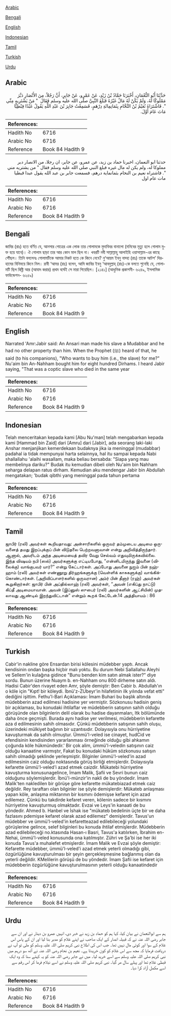 [Arabic](#arabic)

[Bengali](#bengali)

[English](#english)

[Indonesian](#indonesian)

[Tamil](#tamil)

[Turkish](#turkish)

[Urdu](#urdu)

## Arabic


<div dir="rtl" lang="ar" style={{fontSize:'larger',backgroundColor:'#f8f9fa',padding:20}}>
حَدَّثَنَا أَبُو النُّعْمَانِ، أَخْبَرَنَا حَمَّادُ بْنُ زَيْدٍ، عَنْ عَمْرٍو، عَنْ جَابِرٍ، أَنَّ رَجُلاً، مِنَ الأَنْصَارِ دَبَّرَ مَمْلُوكًا لَهُ، وَلَمْ يَكُنْ لَهُ مَالٌ غَيْرُهُ فَبَلَغَ النَّبِيَّ صلى الله عليه وسلم فَقَالَ ‏ "‏ مَنْ يَشْتَرِيهِ مِنِّي ‏"‏‏.‏ فَاشْتَرَاهُ نُعَيْمُ بْنُ النَّحَّامِ بِثَمَانِمِائَةِ دِرْهَمٍ، فَسَمِعْتُ جَابِرَ بْنَ عَبْدِ اللَّهِ يَقُولُ عَبْدًا قِبْطِيًّا مَاتَ عَامَ أَوَّلَ‏.‏
</div>
<div style={{backgroundColor:'#f8f9fa',padding:20, marginBottom: 10}}><table> <thead> <tr> <th>References:</th> <th></th> </tr> </thead> <tbody><tr><td>Hadith No</td><td>6716</td></tr><tr><td>Arabic No</td><td>6716</td></tr><tr><td>Reference</td><td>Book 84 Hadith 9</td></tr></tbody></table></div>


<div dir="rtl" lang="ar" style={{fontSize:'larger',backgroundColor:'#f8f9fa',padding:20}}>
حدثنا ابو النعمان، اخبرنا حماد بن زيد، عن عمرو، عن جابر، ان رجلا، من الانصار دبر مملوكا له، ولم يكن له مال غيره فبلغ النبي صلى الله عليه وسلم فقال " من يشتريه مني ". فاشتراه نعيم بن النحام بثمانماية درهم، فسمعت جابر بن عبد الله يقول عبدا قبطيا مات عام اول
</div>
<div style={{backgroundColor:'#f8f9fa',padding:20, marginBottom: 10}}><table> <thead> <tr> <th>References:</th> <th></th> </tr> </thead> <tbody><tr><td>Hadith No</td><td>6716</td></tr><tr><td>Arabic No</td><td>6716</td></tr><tr><td>Reference</td><td>Book 84 Hadith 9</td></tr></tbody></table></div>

## Bengali


<div dir="ltr" lang="bn" style={{fontSize:'larger',backgroundColor:'#f8f9fa',padding:20}}>
জাবির (রাঃ) হতে বর্ণিত যে, আনসার গোত্রের এক লোক তার গোলামকে মুদাবিবর বানালো (মনিবের মৃত্যু হলে গোলাম মুক্ত হয়ে যাবে)। ঐ গোলাম ছাড়া তার আর কোন মাল ছিল না। খবরটি নবী সাল্লাল্লাহু আলাইহি ওয়াসাল্লাম-এর কাছে পৌঁছল। তিনি বললেনঃ গোলামটিকে আমার নিকট হতে কে কিনে নেবে? নু‘আয়ম ইবনু নাহ্হা (রাঃ) তাকে আটশ’ দিরহামের বিনিময়ে কিনে নিল। রাবী ‘আমর (রাঃ) বলেন, আমি জাবির ইবনু ‘আবদুল্লাহ্ (রাঃ)-কে বলতে শুনেছি যে, গোলামটি ছিল কিব্তী আর (আযাদ করার) প্রথম বর্ষেই সে মারা গিয়েছিল। [২১৪১] (আধুনিক প্রকাশনী- ৬২৪৯, ইসলামিক ফাউন্ডেশন- ৬২৫৯)
</div>
<div style={{backgroundColor:'#f8f9fa',padding:20, marginBottom: 10}}><table> <thead> <tr> <th>References:</th> <th></th> </tr> </thead> <tbody><tr><td>Hadith No</td><td>6716</td></tr><tr><td>Arabic No</td><td>6716</td></tr><tr><td>Reference</td><td>Book 84 Hadith 9</td></tr></tbody></table></div>

## English


<div dir="ltr" lang="en" style={{fontSize:'larger',backgroundColor:'#f8f9fa',padding:20}}>
Narrated 'Amr:Jabir said: An Ansari man made his slave a Mudabbar and he had no other property than him. When the Prophet (ﷺ) heard of that, he said (to his companions), "Who wants to buy him (i.e., the slave) for me?" Nu'aim bin An-Nahham bought him for eight hundred Dirhams. I heard Jabir saying, "That was a coptic slave who died in the same year
</div>
<div style={{backgroundColor:'#f8f9fa',padding:20, marginBottom: 10}}><table> <thead> <tr> <th>References:</th> <th></th> </tr> </thead> <tbody><tr><td>Hadith No</td><td>6716</td></tr><tr><td>Arabic No</td><td>6716</td></tr><tr><td>Reference</td><td>Book 84 Hadith 9</td></tr></tbody></table></div>

## Indonesian


<div dir="ltr" lang="id" style={{fontSize:'larger',backgroundColor:'#f8f9fa',padding:20}}>
Telah menceritakan kepada kami [Abu Nu'man] telah mengabarkan kepada kami [Hammad bin Zaid] dari [Amru] dari [Jabir], ada seorang laki-laki Anshar menjanjikan kemerdekaan budaknya jika ia meninggal (mudabbar) padahal ia tidak mempunyai harta selainnya, hal itu sampai kepada Nabi shallallahu 'alaihi wasallam, maka beliau bersabda: "Siapa yang mau membelinya dariku?" Budak itu kemudian dibeli oleh Nu'aim bin Nahham seharga delapan ratus dirham. Kemudian aku mendengar Jabir bin Abdullah mengatakan; 'budak qibthi yang meninggal pada tahun pertama
</div>
<div style={{backgroundColor:'#f8f9fa',padding:20, marginBottom: 10}}><table> <thead> <tr> <th>References:</th> <th></th> </tr> </thead> <tbody><tr><td>Hadith No</td><td>6716</td></tr><tr><td>Arabic No</td><td>6716</td></tr><tr><td>Reference</td><td>Book 84 Hadith 9</td></tr></tbody></table></div>

## Tamil


<div dir="ltr" lang="ta" style={{fontSize:'larger',backgroundColor:'#f8f9fa',padding:20}}>
ஜாபிர் (ரலி) அவர்கள் கூறியதாவது: அன்சாரிகளில் ஒருவர் தம்முடைய அடிமை ஒருவனைத் தமது இறப்புக்குப் பின் விடுதலை பெற்றவனாவான் என்று அறிவித்திருந்தார். ஆனால், அவரிடம் அந்த அடிமையைத் தவிர வேறு செல்வம் எதுவுமிருக்கவில்லை. இந்த விஷயம் நபி (ஸல்) அவர்களுக்கு எட்டியபோது, “என்னிடமிருந்து இவனை (விலைக்கு) வாங்குபவர் யார்?” என்று கேட்டார்கள். அப்போது அவனை நுஐம் பின் நஹ்ஹாம் (ரலி) அவர்கள் எண்ணூறு திர்ஹங்களுக்கு (வெள்ளிக் காசுகளுக்கு) வாங்கிக்கொண்டார்கள். (அறிவிப்பாளர்களில் ஒருவரான) அம்ர் பின் தீனார் (ரஹ்) அவர்கள் கூறுகிறார்கள்: ஜாபிர் பின் அப்தில்லாஹ் (ரலி) அவர்கள், “அவன் (எகிப்து நாட்டு) கிப்தீ அடிமையாவான். அவன் (இப்னுஸ் ஸுபைர் (ரலி) அவர்களின் ஆட்சியின்) முதலாவது ஆண்டில் இறந்துவிட்டான்” என்றும் கூறக் கேட்டேன்.14 அத்தியாயம் : 86
</div>
<div style={{backgroundColor:'#f8f9fa',padding:20, marginBottom: 10}}><table> <thead> <tr> <th>References:</th> <th></th> </tr> </thead> <tbody><tr><td>Hadith No</td><td>6716</td></tr><tr><td>Arabic No</td><td>6716</td></tr><tr><td>Reference</td><td>Book 84 Hadith 9</td></tr></tbody></table></div>

## Turkish


<div dir="ltr" lang="tr" style={{fontSize:'larger',backgroundColor:'#f8f9fa',padding:20}}>
Cabir'in nakline göre Ensardan birisi kölesini müdebber yaptı. Ancak kendisinin ondan başka hiçbir malı yoktu. Bu durum Nebi Sallallahu Aleyhi ve Sellem'in kulağına gidince "Bunu benden kim satın almak ister?" diye sordu. Bunun üzerine Nuaym b. en-Nahham onu 800 dirheme satın aldı. Hadisi Cabir'den rivayet eden Amr, şöyle demiştir: Ben Cabir b. Abdullah'ın o köle için "Kıpt! bir köleydi. İbnü'z-ZUbeyr'in hilafetinin ilk yılında vefat etti" dediğini işittim. Fethu'l-Bari Açıklaması: İmam Buhari bu başlık altında müdebberin azad edilmesi hadisine yer vermiştir. Sözkonusu hadisin geniş bir açıklaması, bu konudaki ihtilaflar ve müdebberin satışının sahih olduğu görüşünde olan bilginlerin delil olarak bu hadise dayanmaları, ltk bölümünde daha önce geçmişti. Burada aynı hadise yer verilmesi, müdebberin kefarette aza d edilmesinin sahih olmasıdır. Çünkü müdebberin satışının sahih oluşu, üzerindeki mülkiyet bağının bir uzantısıdır. Dolayısıyla onu hürriyetine kavuşturmak da sahih olmuştur. Ümmü'l-veled ise cinayet, hudCid ve efendisinin kendisinden yararlanması örneğinde olduğu gibi ahkamın çoğunda köle hükmündedir.' Bir çok alim, ümmü'l-veledin satışının caiz olduğu kanaatine varmıştır, Fakat bu konudaki hüküm sözkonusu satışın sahih olmadığı şeklinde yerleşmiştir. Bilginler ümmü'l-veled'in azad edilmesinin caiz olduğu noktasında görüş birliği etmişlerdir. Dolayısıyla kefarette ümmü'l-veled'i azad etmek caizdir. Mükatebi hürriyetine kavuşturma konusunagelince, İmam Malik, Şafii ve Sevri bunun caiz olduğunu söylemişlerdir. İbnü'l-münzir'in nakli de bu yöndedir. İmam Malik'ten nakledilen bir görüşe göre kefarette mükatebiazad etmek caiz değildir. Rey taraftarı olan bilginler ise şöyle demişlerdir: Mükateb anlaşması yapan köle, anlaşma miktarının bir kısmını ödemişse kefaret için azad edilemez. Çünkü bu takdirde kefaret veren, kölenin sadece bir kısmını hürriyetine kavuşturmuş olmaktadır. Evzai ve Leys'in kanaati de bu yöndedir. Ahmed b. Hanbel ve İshak ise "mükateb bedelinin üçte bir ve daha fazlasını pdemişse kefaret olarak azad edilemez" demişlerdir. Tavus'un müdebber ve ümmü'l-veled'in kefaretteazad edilebileceği yolundaki görüşlerine gelince, selef bilginleri bu konuda ihtilaf etmişlerdir. Müdebberin azad edilebileceği no.ktasında Hasan-ı Basri, Tavus'a katılırken, İbrahim en-Nehai, ümmü'l-veled konusunda ona katılmıştır. Zühri ve Şa'bi ise her iki konuda Tavus'a muhalefet etmişlerdir. İmam Malik ve Evzai şöyle demiştir: Kefarette müdebber, ümmü'l-veled'i azad etmek yeterli olmadığı gibi, özgürlüğüne kavuşturulması bir şeyin gerçekleşmesine bağlanmış olan da yeterli değildir. KMelilerin görüşü de bu yöndedir. İmam Şafii ise kefaret için müdebberin özgürlüğüne kavuşturulmasının yeterli olduğu kanaatindedir
</div>
<div style={{backgroundColor:'#f8f9fa',padding:20, marginBottom: 10}}><table> <thead> <tr> <th>References:</th> <th></th> </tr> </thead> <tbody><tr><td>Hadith No</td><td>6716</td></tr><tr><td>Arabic No</td><td>6716</td></tr><tr><td>Reference</td><td>Book 84 Hadith 9</td></tr></tbody></table></div>

## Urdu


<div dir="rtl" lang="ur" style={{fontSize:'larger',backgroundColor:'#f8f9fa',padding:20}}>
ہم سے ابوالنعمان نے بیان کیا، کہا ہم کو حماد بن زید نے خبر دی، انہیں عمرو بن دینار نے اور ان سے جابر رضی اللہ عنہ نے کہ قبیلہ انصار کے ایک صاحب نے اپنے غلام کو مدبر بنا لیا اور ان کے پاس اس غلام کے سوا اور کوئی مال نہیں تھا۔ جب اس کی اطلاع نبی کریم صلی اللہ علیہ وسلم کو ملی تو آپ نے دریافت فرمایا کہ مجھ سے اس غلام کو کون خریدتا ہے۔ نعیم بن نحام رضی اللہ عنہ نے آٹھ سو درہم میں نبی کریم صلی اللہ علیہ وسلم سے اسے خرید لیا۔ میں نے جابر رضی اللہ عنہ کو یہ کہتے سنا کہ وہ ایک قبطی غلام تھا اور پہلے سال مر گیا۔ نبی کریم صلی اللہ علیہ وسلم نے اسے نیلام فرما کر اس رقم سے اسے مکمل آزاد کرا دیا۔
</div>
<div style={{backgroundColor:'#f8f9fa',padding:20, marginBottom: 10}}><table> <thead> <tr> <th>References:</th> <th></th> </tr> </thead> <tbody><tr><td>Hadith No</td><td>6716</td></tr><tr><td>Arabic No</td><td>6716</td></tr><tr><td>Reference</td><td>Book 84 Hadith 9</td></tr></tbody></table></div>